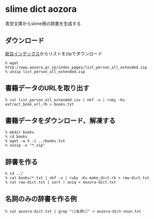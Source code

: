 slime dict aozora
=================
青空文庫からslime用の辞書を生成する


## ダウンロード

[総合インデックス](http://www.aozora.gr.jp/index_pages/person_all.html)からリストをzipでダウンロード

    % wget http://www.aozora.gr.jp/index_pages/list_person_all_extended.zip
    % unzip list_person_all_extended.zip


## 書籍データのURLを取り出す

    % cat list_person_all_extended.csv | nkf -u | ruby -Ku extract_book_url.rb > books.txt


## 書籍データをダウンロード、解凍する

    % mkdir books
    % cd books
    % wget -w 5 -i ../books.txt
    % unzip -o "*.zip"

## 辞書を作る

    % cd ../
    % cat books/*.txt | nkf -u | ruby -Ku make_dict.rb > raw-dict.txt
    % cat raw-dict.txt | sort | uniq > aozora-dict.txt

## 名詞のみの辞書を作る例

    % cat aozora-dict.txt | grep "\[名詞\]" > aozora-dict-noun.txt

